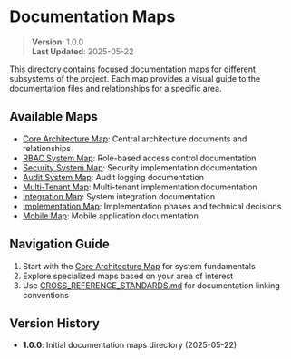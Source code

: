 
# Documentation Maps

> **Version**: 1.0.0  
> **Last Updated**: 2025-05-22

This directory contains focused documentation maps for different subsystems of the project. Each map provides a visual guide to the documentation files and relationships for a specific area.

## Available Maps

- [Core Architecture Map](CORE_ARCHITECTURE_MAP.md): Central architecture documents and relationships
- [RBAC System Map](RBAC_SYSTEM_MAP.md): Role-based access control documentation
- [Security System Map](SECURITY_SYSTEM_MAP.md): Security implementation documentation
- [Audit System Map](AUDIT_SYSTEM_MAP.md): Audit logging documentation
- [Multi-Tenant Map](MULTI_TENANT_MAP.md): Multi-tenant implementation documentation
- [Integration Map](INTEGRATION_MAP.md): System integration documentation
- [Implementation Map](IMPLEMENTATION_MAP.md): Implementation phases and technical decisions
- [Mobile Map](MOBILE_MAP.md): Mobile application documentation

## Navigation Guide

1. Start with the [Core Architecture Map](CORE_ARCHITECTURE_MAP.md) for system fundamentals
2. Explore specialized maps based on your area of interest
3. Use [CROSS_REFERENCE_STANDARDS.md](../CROSS_REFERENCE_STANDARDS.md) for documentation linking conventions

## Version History

- **1.0.0**: Initial documentation maps directory (2025-05-22)
